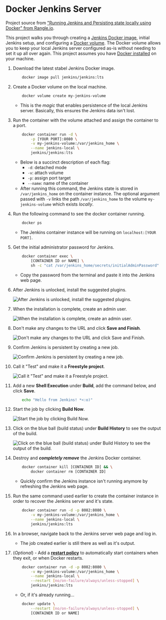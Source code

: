 # Docker Jenkins Server

Project source from ["Running Jenkins and Persisting state locally using Docker" from Rangle.io](https://rangle.io/blog/running-jenkins-and-persisting-state-locally-using-docker-2/).

This project walks you through creating a [Jenkins Docker image](https://hub.docker.com/_/jenkins), initial Jenkins setup, and configuring a [Docker volume](https://docs.docker.com/storage/volumes/). The Docker volume allows you to keep your local Jenkins server configured as-is without needing to set it up all over again. This project assumes you have [Docker installed](https://docs.docker.com/get-docker/) on your machine.

1. Download the latest stabel Jenkins Docker image.

    ```bash
        docker image pull jenkins/jenkins:lts
    ```

2. Create a Docker volume on the local machine.

    ```bash
        docker volume create my-jenkins-volume
    ```

    * This is the *magic* that enables persistence of the local Jenkins server. Basically, this ensures the Jenkins data isn't lost.

3. Run the container with the volume attached and assign the container to a port.

    ```bash
        docker container run -d \
            -p [YOUR PORT]:8080 \
            -v my-jenkins-volume:/var/jenkins_home \
            --name jenkins-local \
            jenkins/jenkins:lts
    ```

    * Below is a succinct description of each flag:
        * `-d`: detached mode
        * `-v`: attach volume
        * `-p`: assign port target
        * `--name`: name of the container
    * After running this command, the Jenkins state is stored in `/var/jenkins_home` on the container instance. The optional argument passed with `-v` links the path `/var/jenkins_home` to the volume `my-jenkins-volume` which exists *locally*.

4. Run the following command to see the docker container running.

    ```bash
        docker ps
    ```

    * The Jenkins container instance will be running on `localhost:[YOUR PORT]`.

5. Get the initial administrator password for Jenkins.

    ```bash
        docker container exec \
            [CONTAINER ID or NAME] \
            sh -c "cat /var/jenkins_home/secrets/initialAdminPassword"
    ```

    * Copy the password from the terminal and paste it into the Jenkins web page.

6. After Jenkins is unlocked, install the suggested plugins.

    ![After Jenkins is unlocked, install the suggested plugins.](./images/customize_jenkins.png)

7. When the installation is complete, create an admin user.

    ![When the installation is complete, create an admin user.](./images/create_admin.png)

8. Don't make any changes to the URL and click **Save and Finish**.

    ![Don't make any changes to the URL and click **Save and Finish**.](./images/instance_configuration.png)

9. Confirm Jenkins is persistent by creating a new job.

    ![Confirm Jenkins is persistent by creating a new job.](./images/create_a_job.png)

10. Call it "Test" and make it a **Freestyle project**.

    ![Call it "Test" and make it a **Freestyle project**.](./images/test_freestyle_project.png)

11. Add a new **Shell Execution** under **Build**, add the command below, and click **Save**.

    ```bash
        echo "Hello from Jenkins! *<:o)"
    ```

12. Start the job by clicking **Build Now**.

    ![Start the job by clicking **Build Now**.](./images/build_test_project.png)

13. Click on the blue ball (build status) under **Build History** to see the output of the build.

    ![Click on the blue ball (build status) under **Build History** to see the output of the build.](./images/console_output.png)

14. Destroy and ***completely remove*** the Jenkins Docker container.

    ```bash
        docker container kill [CONTAINER ID] && \
            docker container rm [CONTAINER ID]
    ```

    * Quickly confirm the Jenkins instance isn't running anymore by refreshing the Jenkins web page.

15. Run the same command used earlier to create the container instance in order to recover the Jenkins server and it's state.

    ```bash
        docker container run -d -p 8082:8080 \
            -v my-jenkins-volume:/var/jenkins_home \
            --name jenkins-local \
            jenkins/jenkins:lts
    ```

16. In a browser, navigate back to the Jenkins server web page and log in.

    * The job created earlier is still there as well as it's output.

17. (*Optional*) - Add a [**restart policy**](https://docs.docker.com/config/containers/start-containers-automatically/) to automatically start containers when they exit, or when Docker restarts.

    ```bash
        docker container run -d -p 8082:8080 \
            -v my-jenkins-volume:/var/jenkins_home \
            --name jenkins-local \
            --restart [no/on-failure/always/unless-stopped] \
            jenkins/jenkins:lts
    ```

    * Or, if it's already running...

    ```bash
        docker update \
            --restart [no/on-failure/always/unless-stopped] \
            [CONTAINER ID or NAME]
    ```
